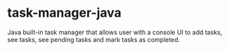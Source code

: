# task-manager-java
Java built-in task manager that allows user with a console UI to add tasks, see tasks, see pending tasks and mark tasks as completed.
